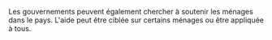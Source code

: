 Les gouvernements peuvent également chercher à soutenir les ménages dans le pays. L'aide peut être ciblée sur certains ménages ou être appliquée à tous.